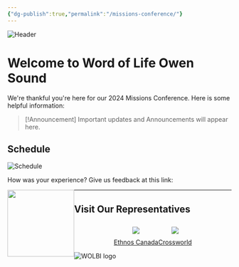 ```yaml
---
{"dg-publish":true,"permalink":"/missions-conference/"}
---
```


![Header](https://i.ibb.co/9prtc0B/Copy-of-April.jpg)
# Welcome to Word of Life Owen Sound
We're thankful you're here for our 2024 Missions Conference. Here is some helpful information:

>[!Announcement]
>Important updates and Announcements will appear here.
## Schedule
![Schedule](https://i.ibb.co/qr3sgmg/Screenshot-2024-03-21-095908.jpg)


How was your experience? Give us feedback at this link:

[<img style="float:left" src="https://i.ibb.co/7X24VVw/Feedback-Button.png" width="150">](https://www.wol.ca)


---
## Visit Our Representatives

<div style="display: flex; flex-wrap: wrap; align-items: center; justify-content: center;">
	<div style="display: flex; flex-direction: column; justify-content: center;align-items:center;">
		<img style="padding: 10px" src="https://i.ibb.co/bmtg6nK/Ethnos.png"/>
		<a href="https://ethnos.ca/">Ethnos Canada</a>
	</div>
	<div style="display: flex; flex-direction: column; justify-content: center;align-items: center">
		<img style="padding: 10px" src="https://i.ibb.co/zHX1bnW/Crossworld.png"/>
		<a href="https://crossworld.ca/">Crossworld</a>
	</div>
</div>

![WOLBI logo](https://i.ibb.co/g40qTns/WOLBI-OS-blue.png)
